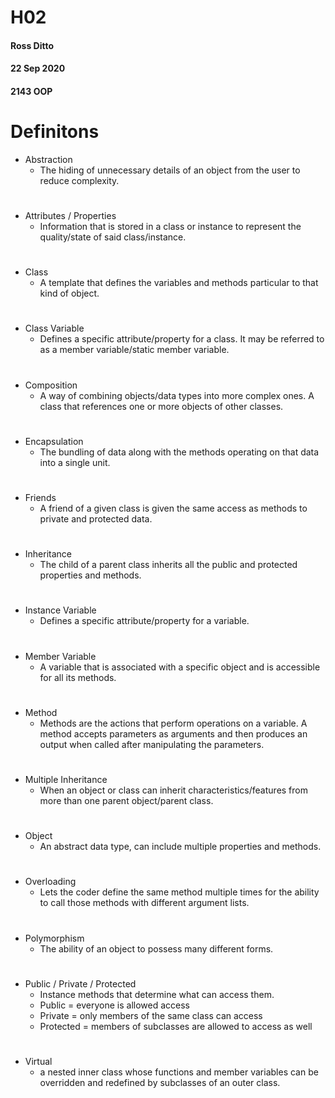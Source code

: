 
# H02
#### Ross Ditto
#### 22 Sep 2020
#### 2143 OOP
# Definitons

* Abstraction
  * The hiding of unnecessary details of an object from the user to reduce complexity.
# 
* Attributes / Properties
  * Information that is stored in a class or instance to represent the quality/state of said class/instance.
#
* Class
  * A template that defines the variables and methods particular to that kind of object.
#
* Class Variable
  * Defines a specific attribute/property for a class. It may be referred to as a member variable/static member variable.
#
* Composition
  * A way of combining objects/data types into more complex ones. A class that references one or more objects of other classes.
#
* Encapsulation
  * The bundling of data along with the methods operating on that data into a single unit.
#
* Friends
  * A friend of a given class is given the same access as methods to private and protected data.
#
* Inheritance
  * The child of a parent class inherits all the public and protected properties and methods.
#
* Instance Variable
  * Defines a specific attribute/property for a variable.
#
* Member Variable
  * A variable that is associated with a specific object and is accessible for all its methods.
#
* Method
  * Methods are the actions that perform operations on a variable. A method accepts parameters as arguments and then produces an output when called after manipulating the parameters.
#
* Multiple Inheritance
  * When an object or class can inherit characteristics/features from more than one parent object/parent class.
#
* Object
  * An abstract data type, can include multiple properties and methods.
#
* Overloading
  * Lets the coder define the same method multiple times for the ability to call those methods with different argument lists.
#
* Polymorphism
  * The ability of an object to possess many different forms.
#
* Public / Private / Protected
  * Instance methods that determine what can access them.
  * Public = everyone is allowed access
  * Private = only members of the same class can access
  * Protected = members of subclasses are allowed to access as well
#
* Virtual
  * a nested inner class whose functions and member variables can be overridden and redefined by subclasses of an outer class.
#

